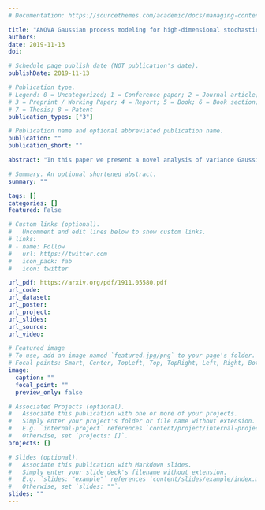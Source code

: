 ```yaml
---
# Documentation: https://sourcethemes.com/academic/docs/managing-content/

title: "ANOVA Gaussian process modeling for high-dimensional stochastic computational models"
authors:
date: 2019-11-13
doi:

# Schedule page publish date (NOT publication's date).
publishDate: 2019-11-13

# Publication type.
# Legend: 0 = Uncategorized; 1 = Conference paper; 2 = Journal article;
# 3 = Preprint / Working Paper; 4 = Report; 5 = Book; 6 = Book section;
# 7 = Thesis; 8 = Patent
publication_types: ["3"]

# Publication name and optional abbreviated publication name.
publication: ""
publication_short: ""

abstract: "In this paper we present a novel analysis of variance Gaussian process (ANOVA-GP) emulator for models governed by partial differential equations (PDEs) with high-dimensional random inputs. Gaussian process (GP) is a widely used surrogate modeling strategy, but it can become invalid when the inputs are high-dimensional. In this new ANOVA-GP strategy, high-dimensional inputs are decomposed into unions of local low-dimensional inputs, and principal component analysis (PCA) is applied to provide dimension reduction for each ANOVA term. We then systematically build local GP models for PCA coefficients based on ANOVA decomposition to provide an emulator for the overall high-dimensional problem. We present a general mathematical framework of ANOVA-GP, validate its accuracy and demonstrate its efficiency with numerical experiments."

# Summary. An optional shortened abstract.
summary: ""

tags: []
categories: []
featured: False

# Custom links (optional).
#   Uncomment and edit lines below to show custom links.
# links:
# - name: Follow
#   url: https://twitter.com
#   icon_pack: fab
#   icon: twitter

url_pdf: https://arxiv.org/pdf/1911.05580.pdf
url_code:
url_dataset:
url_poster:
url_project:
url_slides:
url_source:
url_video:

# Featured image
# To use, add an image named `featured.jpg/png` to your page's folder. 
# Focal points: Smart, Center, TopLeft, Top, TopRight, Left, Right, BottomLeft, Bottom, BottomRight.
image:
  caption: ""
  focal_point: ""
  preview_only: false

# Associated Projects (optional).
#   Associate this publication with one or more of your projects.
#   Simply enter your project's folder or file name without extension.
#   E.g. `internal-project` references `content/project/internal-project/index.md`.
#   Otherwise, set `projects: []`.
projects: []

# Slides (optional).
#   Associate this publication with Markdown slides.
#   Simply enter your slide deck's filename without extension.
#   E.g. `slides: "example"` references `content/slides/example/index.md`.
#   Otherwise, set `slides: ""`.
slides: ""
---
```

